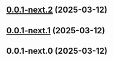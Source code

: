 ## [0.0.1-next.2](https://github.com/goosewobbler/zubridge/compare/v0.0.1-next.1...v0.0.1-next.2) (2025-03-12)

## [0.0.1-next.1](https://github.com/goosewobbler/zubridge/compare/v0.0.1-next.0...v0.0.1-next.1) (2025-03-12)

## 0.0.1-next.0 (2025-03-12)
